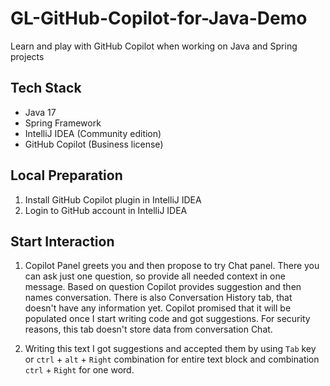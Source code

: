 # GL-GitHub-Copilot-for-Java-Demo

Learn and play with GitHub Copilot when working on Java and Spring projects

## Tech Stack

- Java 17
- Spring Framework
- IntelliJ IDEA (Community edition)
- GitHub Copilot (Business license)

## Local Preparation

1. Install GitHub Copilot plugin in IntelliJ IDEA
2. Login to GitHub account in IntelliJ IDEA

## Start Interaction

1. Copilot Panel greets you and then propose to try Chat panel.
   There you can ask just one question, so provide all needed context in one message.
   Based on question Copilot provides suggestion and then names conversation.
   There is also Conversation History tab, that doesn't have any information yet.
   Copilot promised that it will be populated once I start writing code and got suggestions.
   For security reasons, this tab doesn't store data from conversation Chat.

1. Writing this text I got suggestions and accepted them by using `Tab` key or `ctrl` + `alt` + `Right` combination for entire text block
   and combination `ctrl` + `Right` for one word.